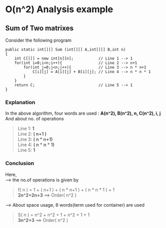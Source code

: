# O(n^2) Analysis example
## Sum of Two matrixes
Consider the following program  

    public static int[][] Sum (int[][] A,int[][] B,int n)  
    {  
        int C[][] = new int[n][n];           // Line 1 --> 1
        for(int i=0;i<n;i++){                // Line 2 --> n+1 
            for(int j=0;j<n;j++){            // Line 3 --> n * n+1
                C[i][j] = A[i][j] + B[i][j]; // Line 4 --> n * n * 1
            }
        }  
        return C;                            // Line 5 --> 1
    }

### Explanation
In the above algorithm, four words are used : **A(n^2), B(n^2), n, C(n^2), i, j**  
And about no. of operations  
>Line 1: **1**   
Line 2: **( n+1 )**   
Line 3: **( n * n+1)**     
Line 4: **( n * n * 1)**    
Line 5: **1**

### Conclusion
Here,  
--> the no.of operations is given by  
>f( n ) = 1 + ( n+1 ) + ( n * n+1 ) + ( n * n * 1 ) + 1    
**2n^2+2n+3** ==> Order( n^2 )  

--> About space usage, 6 words(term used for container) are used  
>S( n ) = n^2 + n^2 + 1 + n^2 + 1 + 1  
**3n^2+3** ==> Order( n^2 )